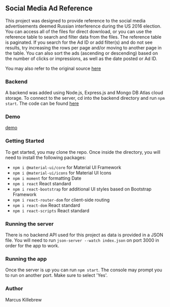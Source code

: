 ## Social Media Ad Reference

This project was designed to provide reference to the social media advertisements deemed Russian interference during the US 2016 election. You can access all of the files for direct download, or you can use the reference table to search and filter data from the files. The reference table is paginated. If you search for the Ad ID or add filter(s) and do not see results, try increasing the rows per page and/or moving to another page in the table. You can also sort the ads (ascending or descending) based on the number of clicks or impressions, as well as the date posted or Ad ID.

You may also refer to the original source [here](https://intelligence.house.gov/social-media-content/social-media-advertisements.htm)

### Backend
A backend was added using Node.js, Express.js and Mongo DB Atlas cloud storage. To connect to the server, cd into the backend directory and run `npm start`. The code can be found [here](https://github.com/mnkillebr/facebook_ads_app_backend)

### Demo
[demo](https://youtu.be/mBnMHBpuKt0)

### Getting Started

To get started, you may clone the repo. Once inside the directory, you will need to install the following packages:
* `npm i @material-ui/core`  for Material UI Framework
* `npm i @material-ui/icons` for Material UI Icons
* `npm i moment` for formatting Date
* `npm i react` React standard
* `npm i react-bootstrap` for additional UI styles based on Bootstrap Framework
* `npm i react-router-dom` for client-side routing
* `npm i react-dom` React standard
* `npm i react-scripts` React standard

### Running the server

There is no backend API used for this project as data is provided in a JSON file. You will need to run 
`json-server --watch index.json` on port 3000 in order for the app to work.

### Running the app

Once the server is up you can run `npm start`. The console may prompt you to run on another port. Make sure to select 'Yes'.

### Author
Marcus Killebrew
